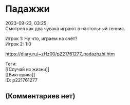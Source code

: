 Падажжи
=======

  
2023-09-23, 03:25  
 Смотрел как два чувака играют в настольный теннис.   
   
 Игрок 1: Ну что, играем на счёт?   
 Игрок 2: 1:0   
  
<https://diary.ru/~zHz00/p221761277_padazhzhi.htm>  
  
Теги:  
[[Случай из жизни]]  
[[Викторика]]  
ID: p221761277  


(Комментариев нет)
------------------